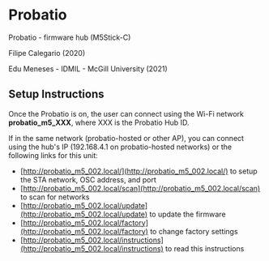 # Probatio

Probatio - firmware hub (M5Stick-C)

Filipe Calegario (2020)

Edu Meneses - IDMIL - McGill University (2021)

## Setup Instructions

Once the Probatio is on, the user can connect using the Wi-Fi network **probatio_m5_XXX**, where XXX is the Probatio Hub ID.

If in the same network (probatio-hosted or other AP), you can connect using the hub's IP (192.168.4.1 on probatio-hosted networks) or the following links for this unit:

- [http://probatio_m5_002.local/](http://probatio_m5_002.local/) to setup the STA network, OSC address, and port
- [http://probatio_m5_002.local/scan](http://probatio_m5_002.local/scan) to scan for networks
- [http://probatio_m5_002.local/update](http://probatio_m5_002.local/update) to update the firmware
- [http://probatio_m5_002.local/factory](http://probatio_m5_002.local/factory) to change factory settings
- [http://probatio_m5_002.local/instructions](http://probatio_m5_002.local/instructions) to read this instructions
